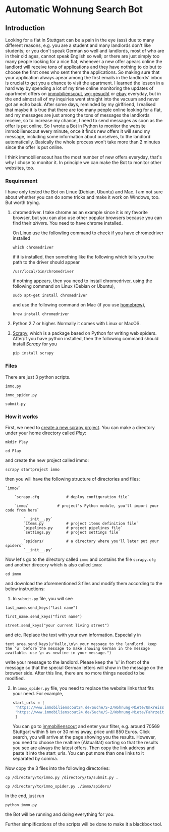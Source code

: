 # Automatic Wohnung Search Bot 

## Introduction

Looking for a flat in Stuttgart can be a pain in the eye (ass) due to many different reasons, e.g. you are a student and many landlords don't like students; or you don't speak German so well and landlords, most of who are in their old ages, cannot speak English so well; or there are just simply too many people looking for a nice flat, whenever a new offer apears online the landlord will receive tons of applications and they have nothing to do but to choose the first ones who sent them the applications. So making sure that your application always apear among the first emails in the landlords' inbox is crucial to get you a chance to visit the apartment. I learned the lesson in a hard way by spending a lot of my time online monitoring the updates of apartment offers on [immobilienscout](!https://www.immobilienscout24.de/), [wg-gesucht](!https://www.wg-gesucht.de/wohnungen-in-Stuttgart.124.2.0.0.html) or [ebay](!https://www.ebay-kleinanzeigen.de/stadt/stuttgart/) everyday, but in the end almost all of my inquiries went straight into the vacuum and never got an echo back. After some days, reminded by my girlfriend, I realised that maybe it is true that there are too many people online looking for a flat, and my messages are just among the tons of messages the landlords receive, so to increase my chance, I need to send messages as soon as the offer is put online. So I wrote a Bot in Python to monitor the website immobilienscout every minute, once it finds new offers it will send my message, including some information about ourselves, to the landlord automatically. Basically the whole process won't take more than 2 minutes since the offer is put online. 

I think immobilienscout has the most number of new offers everyday, that's why I chose to monitor it. In principle we can make the Bot to monitor other websites, too.

### Requirement

I have only tested the Bot on Linux (Debian, Ubuntu) and Mac. I am not sure about whether you can do some tricks and make it work on Windows, too. But worth trying.

1. chromedriver. I take chrome as an example since it is my favorite browser, but you can also use other popular browsers because you can find their *driver*s. You need to have chrome installed. 

   On Linux use the followling command to check if you have chromedriver installed

   `which chromedriver`

   if it is installed, then something like the following which tells you the path to the driver should appear

   `/usr/local/bin/chromedriver` 

   if nothing appears, then you need to install chromedriver, using the following command on Linux (Debian or Ubuntu),

   `sudo apt-get install chromedriver`

   and use the following command on Mac (if you use [homebrew](!https://brew.sh/)),

   `brew install chromedriver`

2. Python 2.7 or higher. Normally it comes with Linux or MacOS.

3. [Scrapy](!https://scrapy.org/), which is a package based on Python for writing web spiders. After/if you have python installed, then the following command should install *Scrapy* for you

   `pip install scrapy`

### Files

There are just 3 python scripts. 

`immo.py`

`immo_spider.py`

`submit.py`

### How it works

First, we need to [create a new scrapy project](!https://docs.scrapy.org/en/latest/intro/tutorial.html#creating-a-project). You can make a directory under your home directory called *Play*:

`mkdir Play`

`cd Play`

and create the new project called immo:

`scrapy startproject immo`

then you will have the following structure of directories and files:

    `immo/`

        `scrapy.cfg            # deploy configuration file`

        `immo/             # project's Python module, you'll import your code from here`

            `__init__.py`
            `items.py          # project items definition file`
            `pipelines.py      # project pipelines file`
            `settings.py       # project settings file`

            `spiders/          # a directory where you'll later put your spiders`
            `__init__.py`

Now let's go to the directory called `immo` and contains the file `scrapy.cfg` and another direcory which is also called `immo`:

`cd immo`

and download the aforementioned 3 files and modify them according to the below instructions:

1. In `submit.py` file, you will see

`last_name.send_keys("last name")`

`first_name.send_keys("first name")`

`street.send_keys("your current living street")`

and etc. Replace the text with your own information. Especially in 

`text_area.send_keys(u"Hallo,\n\n your message to the landlord. keep the 'u' before the message to make showing German in the message available. use \n as newline in your message.")`

write your message to the landlord. Please keep the 'u' in front of the message so that the special German letters will show in the message on the browser side. After this line, there are no more things needed to be modified. 

2. In `immo_spider.py` file, you need to replace the website links that fits your need. For example,

   ````python
   start_urls = [
	'https://www.immobilienscout24.de/Suche/S-2/Wohnung-Miete/Umkreissuche/Stuttgart/70569/-64516/2093406/-/-/5/1,50-/-/EURO--850,00',
	'https://www.immobilienscout24.de/Suche/S-2/Wohnung-Miete/Fahrzeitsuche/Stuttgart/70569/-64516/2093406/-/-/30/2,00-/-/EURO--850,00'
   	]
   ````

   You can go to  [immobilienscout](!https://www.immobilienscout24.de/) and enter your filter, e.g. around 70569 Stuttgart within 5 km or 30 mins away, price until 850 Euros. Click search, you will arrive at the page showing you the results. However, you need to choose the realtime (Aktualität) sorting so that the results you see are always the latest offers. Then copy the link address and paste it into the start_urls. You can put more than one links to it separated by comma.

Now copy the 3 files into the following directories:

`cp /directory/to/immo.py /directory/to/submit.py .`

`cp /directory/to/immo_spider.py ./immo/spiders/`

In the end, just run 

`python immo.py`

the Bot will be running and doing everything for you.

Further simpilfications of the scripts will be done to make it a blackbox tool.


















